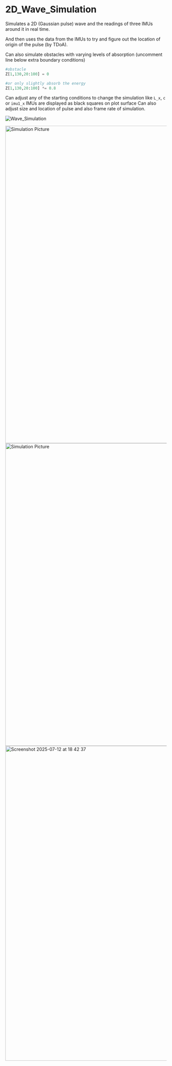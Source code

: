 # 2D_Wave_Simulation
Simulates a 2D (Gaussian pulse) wave and the readings of three IMUs around it in real time.

And then uses the data from the IMUs to try and figure out the location of origin of the pulse (by TDoA).

Can also simulate obstacles with varying levels of absorption (uncomment line below extra boundary conditions)
```python
#obstacle
Z[1,130,20:100] = 0
```
```python
#or only slightly absorb the energy
Z[1,130,20:100] *= 0.8
```
Can adjust any of the starting conditions to change the simulation like `L_x`, `c` or `imu1_x`
IMUs are displayed as black squares on plot surface
Can also adjust size and location of pulse and also frame rate of simulation.

![Wave_Simulation](https://github.com/user-attachments/assets/3bf7bc81-c1a8-4514-b612-9d574ecb52ed)

<img width="2392" height="990" alt="Simulation Picture" src="https://github.com/user-attachments/assets/edd50539-1375-4b29-807d-8d9bc902b284" />
<img width="2380" height="944" alt="Simulation Picture" src="https://github.com/user-attachments/assets/072adcac-ca05-4032-8dbe-c66e69892fe7" />
<img width="2388" height="982" alt="Screenshot 2025-07-12 at 18 42 37" src="https://github.com/user-attachments/assets/20dcb3bd-fafd-4470-bb69-56549ac1c2b6" />
